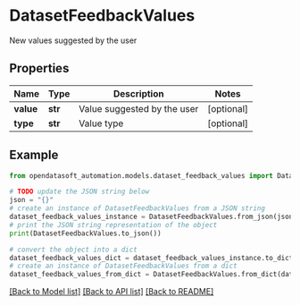 # DatasetFeedbackValues

New values suggested by the user

## Properties

Name | Type | Description | Notes
------------ | ------------- | ------------- | -------------
**value** | **str** | Value suggested by the user | [optional] 
**type** | **str** | Value type | [optional] 

## Example

```python
from opendatasoft_automation.models.dataset_feedback_values import DatasetFeedbackValues

# TODO update the JSON string below
json = "{}"
# create an instance of DatasetFeedbackValues from a JSON string
dataset_feedback_values_instance = DatasetFeedbackValues.from_json(json)
# print the JSON string representation of the object
print(DatasetFeedbackValues.to_json())

# convert the object into a dict
dataset_feedback_values_dict = dataset_feedback_values_instance.to_dict()
# create an instance of DatasetFeedbackValues from a dict
dataset_feedback_values_from_dict = DatasetFeedbackValues.from_dict(dataset_feedback_values_dict)
```
[[Back to Model list]](../README.md#documentation-for-models) [[Back to API list]](../README.md#documentation-for-api-endpoints) [[Back to README]](../README.md)


